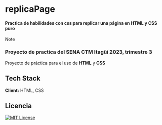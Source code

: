 # replicaPage

#### Practica de habilidades con css para replicar una página en HTML y CSS puro


> [!Note]
> ### Proyecto de practica del SENA CTM Itagüí 2023, trimestre 3
> Proyecto de práctica para el uso de **HTML** y **CSS** 



## Tech Stack

**Client:** HTML, CSS


## Licencia

[![MIT License](https://img.shields.io/badge/License-MIT-green.svg)](https://choosealicense.com/licenses/mit/)


